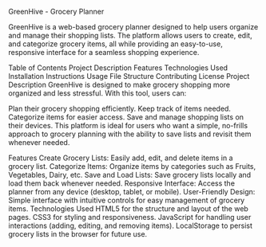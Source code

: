 GreenHive - Grocery Planner

GreenHive is a web-based grocery planner designed to help users organize and manage their shopping lists. The platform allows users to create, edit, and categorize grocery items, all while providing an easy-to-use, responsive interface for a seamless shopping experience.

Table of Contents
Project Description
Features
Technologies Used
Installation Instructions
Usage
File Structure
Contributing
License
Project Description
GreenHive is designed to make grocery shopping more organized and less stressful. With this tool, users can:

Plan their grocery shopping efficiently.
Keep track of items needed.
Categorize items for easier access.
Save and manage shopping lists on their devices.
This platform is ideal for users who want a simple, no-frills approach to grocery planning with the ability to save lists and revisit them whenever needed.

Features
Create Grocery Lists: Easily add, edit, and delete items in a grocery list.
Categorize Items: Organize items by categories such as Fruits, Vegetables, Dairy, etc.
Save and Load Lists: Save grocery lists locally and load them back whenever needed.
Responsive Interface: Access the planner from any device (desktop, tablet, or mobile).
User-Friendly Design: Simple interface with intuitive controls for easy management of grocery items.
Technologies Used
HTML5 for the structure and layout of the web pages.
CSS3 for styling and responsiveness.
JavaScript for handling user interactions (adding, editing, and removing items).
LocalStorage to persist grocery lists in the browser for future use.
